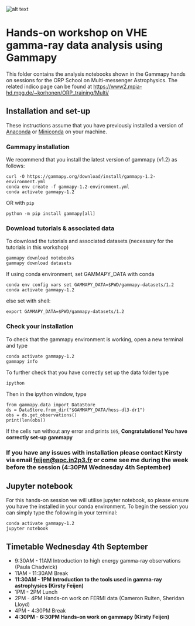 ![alt text](https://github.com/gammapy/gammapy-extra/blob/master/logo/gammapy_banner.png?raw=true)


# Hands-on workshop on VHE gamma-ray data analysis using Gammapy

This folder contains the analysis notebooks shown in the Gammapy hands on sessions for the ORP School on Multi-messenger Astrophysics. 
The related indico page can be found at https://www2.mpia-hd.mpg.de/~korhonen/ORP_training/Multi/

## Installation and set-up

These instructions assume that you have previously installed a version of [Anaconda](https://www.anaconda.com/products/distribution) or [Miniconda](https://docs.conda.io/en/latest/miniconda.html) on your machine.

### Gammapy installation


We recommend that you install the latest version of gammapy (v1.2) as follows: 

```
curl -O https://gammapy.org/download/install/gammapy-1.2-environment.yml
conda env create -f gammapy-1.2-environment.yml
conda activate gammapy-1.2
```

OR with `pip`
```
python -m pip install gammapy[all]
```

### Download tutorials & associated data

To download the tutorials and associated datasets (necessary for the tutorials in this workshop)

```
gammapy download notebooks
gammapy download datasets
```

If using conda environment, set GAMMAPY_DATA with conda
```
conda env config vars set GAMMAPY_DATA=$PWD/gammapy-datasets/1.2
conda activate gammapy-1.2
```

else set with shell:
```
export GAMMAPY_DATA=$PWD/gammapy-datasets/1.2
```

### Check your installation

To check that the gammapy environment is working, open a new terminal and type

```
conda activate gammapy-1.2
gammapy info
```
To further check that you have correctly set up the data folder type

```
ipython
```

Then in the ipython window, type
```
from gammapy.data import DataStore
ds = DataStore.from_dir("$GAMMAPY_DATA/hess-dl3-dr1")
obs = ds.get_observations()
print(len(obs))
```

If the cells run without any error and prints `105`, **Congratulations! You have correctly set-up gammapy**


### If you have any issues with installation please contact Kirsty via email feijen@apc.in2p3.fr or come see me during the week before the session (4:30PM Wednesday 4th September)


## Jupyter notebook
For this hands-on session we will utilise jupyter notebook, so please ensure you have the installed in your conda environment. 
To begin the session you can simply type the following in your terminal:
```
conda activate gammapy-1.2
jupyter notebook
```


## Timetable Wednesday 4th September

- 9:30AM - 11AM 	Introduction to high energy gamma-ray observations (Paula Chadwick)
- 11AM - 11:30AM 	Break
- **11:30AM - 1PM 	Introduction to the tools used in gamma-ray astrophysics (Kirsty Feijen)**
- 1PM - 2PM 	Lunch
- 2PM - 4PM 	Hands-on work on FERMI data (Cameron Rulten, Sheridan Lloyd)
- 4PM - 4:30PM 	Break
- **4:30PM - 6:30PM 	Hands-on work on gammapy (Kirsty Feijen)**
